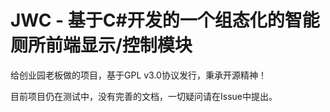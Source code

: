 # JWC - 基于C#开发的一个组态化的智能厕所前端显示/控制模块
给创业园老板做的项目，基于GPL v3.0协议发行，秉承开源精神！

目前项目仍在测试中，没有完善的文档，一切疑问请在Issue中提出。